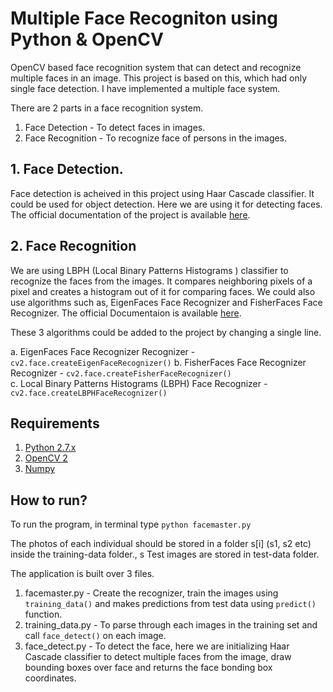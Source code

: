 # Multiple Face Recogniton using Python & OpenCV
OpenCV based face recognition system that can detect and recognize multiple faces in an image. This project is based on this, which had only single face detection. I have implemented a multiple face system.



There are 2 parts in a face recognition system.
  1. Face Detection - To detect faces in images.
  2. Face Recognition - To recognize face of  persons in the images.
  
## 1. Face Detection.
Face detection is acheived in this project using Haar Cascade classifier. It could be used for object detection. Here we are using it for detecting faces. The official documentation of the project is available [here](https://docs.opencv.org/3.2.0/d7/d8b/tutorial_py_face_detection.html).

## 2. Face Recognition
We are using LBPH (Local Binary Patterns Histograms ) classifier to recognize the faces from the images. It compares neighboring pixels of a pixel and creates a histogram out of it for comparing faces. We could also use algorithms such as, EigenFaces Face Recognizer and FisherFaces Face Recognizer. The official Documentaion is available [here](https://docs.opencv.org/2.4.13.7/modules/contrib/doc/facerec/facerec_tutorial.html).

These 3 algorithms could be added to the project by changing a single line.

  a. EigenFaces Face Recognizer Recognizer - `cv2.face.createEigenFaceRecognizer()`
  b. FisherFaces Face Recognizer Recognizer - `cv2.face.createFisherFaceRecognizer()`  
  c. Local Binary Patterns Histograms (LBPH) Face Recognizer - `cv2.face.createLBPHFaceRecognizer()`

## Requirements
1. [Python 2.7.x](https://www.python.org/downloads/)
2. [OpenCV 2](https://opencv.org/releases/)
3. [Numpy](https://www.numpy.org/)

## How to run?
To run the program, in terminal type `python facemaster.py`

The photos of each individual should be stored in a folder s[i] (s1, s2 etc) inside the training-data folder., s
Test images are stored in test-data folder.

The application is built over 3 files. 
  1. facemaster.py - Create the recognizer, train the images using `training_data()` and makes predictions from test data using `predict()` function.
  2. training_data.py - To parse through each images in the training set and call `face_detect()` on each image.
  3. face_detect.py - To detect the face, here we are initializing Haar Cascade classifier to detect multiple faces from the image, draw bounding boxes over face and returns the face bonding box coordinates.
